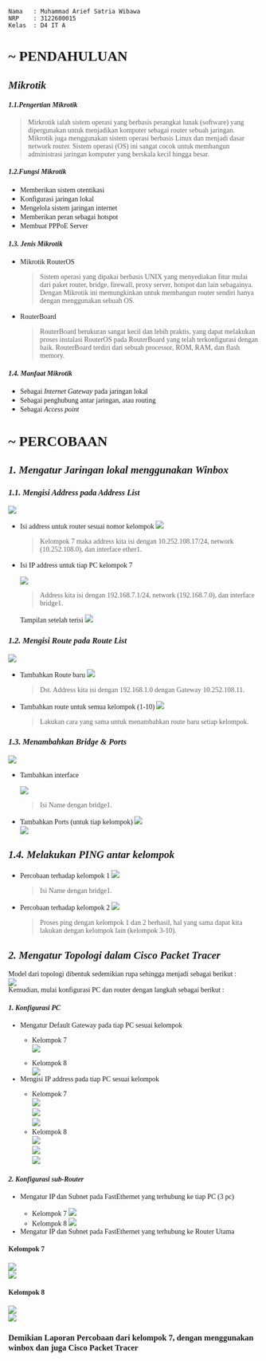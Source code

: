 ```Copy Code
Nama   : Muhammad Arief Satria Wibawa
NRP    : 3122600015
Kelas  : D4 IT A
```


**<h1 style="font-family:bahnschrift;">~ PENDAHULUAN</h1>**

***<h2 style="font-family:bahnschrift;">Mikrotik</h2>***

***<h4 style="font-family:bahnschrift;">1.1.Pengertian Mikrotik</h4>***
> <div class ="isi" style="font-family:bahnschrift;"> Mirkrotik ialah sistem operasi yang berbasis perangkat lunak (software) yang dipergunakan untuk menjadikan komputer sebagai router sebuah jaringan. Mikrotik juga menggunakan sistem operasi berbasis Linux dan menjadi dasar network router. Sistem operasi (OS) ini sangat cocok untuk membangun administrasi jaringan komputer yang berskala kecil hingga besar.
> 
***<h4 style="font-family:bahnschrift;">1.2.Fungsi Mikrotik</h4>*** 

- <div class ="isi" style="font-family:bahnschrift;"> Memberikan sistem otentikasi
- <div class ="isi" style="font-family:bahnschrift;"> Konfigurasi jaringan lokal
- <div class ="isi" style="font-family:bahnschrift;"> Mengelola sistem jaringan internet
- <div class ="isi" style="font-family:bahnschrift;"> Memberikan peran sebagai hotspot
- <div class ="isi" style="font-family:bahnschrift;"> Membuat PPPoE Server

***<h4 style="font-family:bahnschrift;">1.3. Jenis Mikrotik</h4>*** 

- <div class ="isi" style="font-family:bahnschrift;"> Mikrotik RouterOS  
  
    > Sistem operasi yang dipakai berbasis UNIX yang menyediakan fitur mulai dari paket router, bridge, firewall, proxy server, hotspot dan lain sebagainya. Dengan Mikrotik ini memungkinkan untuk membangun router sendiri hanya dengan menggunakan sebuah OS. 
    
- <div class ="isi" style="font-family:bahnschrift;"> RouterBoard
    
  >RouterBoard berukuran sangat kecil dan lebih praktis, yang dapat melakukan proses instalasi RouterOS pada RouterBoard yang telah terkonfigurasi dengan baik. RouterBoard terdiri dari sebuah processor, ROM, RAM, dan flash memory.

***<h4 style="font-family:bahnschrift;">1.4. Manfaat Mikrotik</h4>*** 

- <div class ="isi" style="font-family:bahnschrift;"> Sebagai <i>Internet Gateway</i> pada jaringan lokal
- <div class ="isi" style="font-family:bahnschrift;"> Sebagai penghubung antar jaringan, atau routing
- <div class ="isi" style="font-family:bahnschrift;"> Sebagai <i>Access point</i>

**<h1 style="font-family:bahnschrift;">~ PERCOBAAN</h1>**

***<h2 style="font-family:bahnschrift;">1. Mengatur Jaringan lokal menggunakan Winbox</h2>***

***<h3 style="font-family:bahnschrift;">1.1. Mengisi Address pada Address List</h3>***

<img src="assets/addAdrress.png"> <br>

- <div class ="isi" style="font-family:bahnschrift;"> Isi address untuk router sesuai nomor kelompok
  <img src="assets/addAddress1.png"> <br>

  ><div class ="isi" style="font-family:bahnschrift;">  Kelompok 7 maka address kita isi dengan 10.252.108.17/24, network (10.252.108.0), dan interface ether1.
- <div class ="isi" style="font-family:bahnschrift;"> Isi IP address untuk tiap PC kelompok 7

  <img src="assets/addAddress2.png"> <br>

  ><div class ="isi" style="font-family:bahnschrift;">  Address kita isi dengan 192.168.7.1/24, network (192.168.7.0), dan interface bridge1.
  <div class ="isi" style="font-family:bahnschrift;"> Tampilan setelah terisi
  <img src="assets/addAddress3.png"> <br>

***<h3 style="font-family:bahnschrift;">1.2. Mengisi Route pada Route List</h3>***

<img src="assets/addRoute.png"> <br>

  - <div class ="isi" style="font-family:bahnschrift;"> Tambahkan Route baru   
    <img src="assets/AddRoute2.png"> <br>

    ><div class ="isi" style="font-family:bahnschrift;">  Dst. Address kita isi dengan 192.168.1.0 dengan Gateway 10.252.108.11.

  - <div class ="isi" style="font-family:bahnschrift;"> Tambahkan route untuk semua kelompok (1-10)
    <img src="assets/AddRoute3.png"> <br>

    > Lakukan cara yang sama untuk menambahkan route baru setiap kelompok.

***<h3 style="font-family:bahnschrift;">1.3. Menambahkan Bridge & Ports</h3>***

<img src="assets/bukabridge.jpg"> <br>

- <div class ="isi" style="font-family:bahnschrift;">  Tambahkan interface

  <img src="assets/bridge1.png"> <br>
  ><div class ="isi" style="font-family:bahnschrift;">  Isi Name dengan bridge1.
- <div class ="isi" style="font-family:bahnschrift;">Tambahkan Ports (untuk tiap kelompok)
  <img src="assets/ether.png"> <br>
  <img src="assets/ether2.png"> <br>

***<h2 style="font-family:bahnschrift;">1.4. Melakukan PING antar kelompok</h2>***

- <div class ="isi" style="font-family:bahnschrift;"> Percobaan terhadap kelompok 1
  <img src="assets/Ping1.png"> <br>

  > <div class ="isi" style="font-family:bahnschrift;"> Isi Name dengan bridge1.
- <div class ="isi" style="font-family:bahnschrift;"> Percobaan terhadap kelompok 2
  <img src="assets/Ping2.png"> <br>

  > Proses ping dengan kelompok 1 dan 2 berhasil, hal yang sama dapat kita lakukan dengan kelompok lain (kelompok 3-10).

***<h2 style="font-family:bahnschrift;">2. Mengatur Topologi dalam Cisco Packet Tracer</h2>***
<div class ="isi" style="font-family:bahnschrift;"> Model dari topologi dibentuk sedemikian rupa sehingga menjadi sebagai berikut : <br>
<img src="assets/topologi1.png"> <br>

<div class ="isi" style="font-family:bahnschrift;">  Kemudian, mulai konfigurasi PC dan router dengan langkah sebagai berikut : 

***<h4 style="font-family:bahnschrift;">1. Konfigurasi PC</h4>***
- <div class ="isi" style="font-family:bahnschrift;"> Mengatur Default Gateway pada tiap PC sesuai kelompok<br>

  - Kelompok 7<br>
  <img src="assets/PC_kel7.png"> <br>

  - <div class ="isi" style="font-family:bahnschrift;">  Kelompok 8<br>
    <img src="assets/PC_kel8.png"> <br>

- <div class ="isi" style="font-family:bahnschrift;"> Mengisi IP address pada tiap PC sesuai kelompok<br>
  
  - Kelompok 7<br>
    <img src="assets/PC_kel7.1.png"> <br>
    <img src="assets/PC_kel7.2.png"> <br>
    <img src="assets/PC_kel7.3.png"> <br>
  -  Kelompok 8<br>
    <img src="assets/PC_kel8.1.png"> <br>
    <img src="assets/PC_kel8.2.png"> <br>
    <img src="assets/PC_kel8.3.png"> <br>

***<h4 style="font-family:bahnschrift;">2. Konfigurasi sub-Router</h4>*** 
- <div class ="isi" style="font-family:bahnschrift;"> Mengatur IP dan Subnet pada FastEthernet yang terhubung ke tiap PC (3 pc)<br>
  
  - Kelompok 7
    <img src="assets/IP_kel7.1.png"> <br>
  - Kelompok 8
    <img src="assets/IP_kel8.1.png"> <br>
- <div class ="isi" style="font-family:bahnschrift;"> Mengatur IP dan Subnet pada FastEthernet yang terhubung ke Router Utama
#### Kelompok 7
<img src="assets/IP_kel7.2.png"> <br>
<img src="assets/IP_kel7.3.png"> <br>
#### Kelompok 8
<img src="assets/IP_kel8.2.png"> <br>
<img src="assets/IP_kel8.3.png"> <br>

### Demikian Laporan Percobaan dari kelompok 7, dengan menggunakan winbox dan juga Cisco Packet Tracer